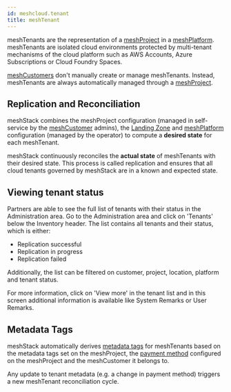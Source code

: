 ```yaml
---
id: meshcloud.tenant
title: meshTenant
---
```


meshTenants are the representation of a [meshProject](./meshcloud.project.md) in a [meshPlatform](./meshcloud.platform-location.md).
meshTenants are isolated cloud environments protected by multi-tenant mechanisms of the cloud platform such as
AWS Accounts, Azure Subscriptions or Cloud Foundry Spaces.

[meshCustomers](./meshcloud.customer.md) don't manually create or manage meshTenants. Instead, meshTenants are always automatically managed through
a [meshProject](./meshcloud.project.md).

## Replication and Reconciliation

meshStack combines the meshProject configuration (managed in self-service by the [meshCustomer](./meshcloud.customer.md) admins), the [Landing Zone](./meshcloud.landing-zones.md) and [meshPlatform](./meshcloud.platform-location.md) configuration (managed by the operator) to compute a **desired state** for each meshTenant.

meshStack continuously reconciles the **actual state** of meshTenants with their desired state. This process is called replication and ensures that all cloud tenants governed by meshStack are in a known and expected state.

## Viewing tenant status

Partners are able to see the full list of tenants with their status in the Administration area. Go to the Administration area and click on 'Tenants' below the Inventory header. The list contains all tenants and their status, which is either:

- Replication successful
- Replication in progress
- Replication failed

Additionally, the list can be filtered on customer, project, location, platform and tenant status.

For more information, click on 'View more' in the tenant list and in this screen additional information is available like System Remarks or User Remarks.

## Metadata Tags

meshStack automatically derives [metadata tags](./meshcloud.tag-schema.md) for meshTenants based on the metadata tags set on the meshProject, the [payment method](./meshcloud.payment-methods.md) configured on the meshProject and
the meshCustomer it belongs to.

Any update to tenant metadata (e.g. a change in payment method) triggers a new meshTenant reconciliation cycle.
